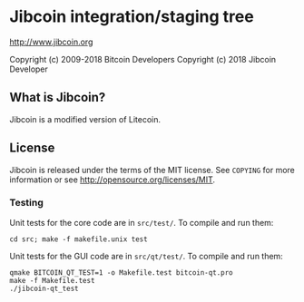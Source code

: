 Jibcoin integration/staging tree
================================

http://www.jibcoin.org

Copyright (c) 2009-2018 Bitcoin Developers
Copyright (c) 2018 Jibcoin Developer

What is Jibcoin?
----------------

Jibcoin is a modified version of Litecoin. 

License
-------

Jibcoin is released under the terms of the MIT license. See `COPYING` for more
information or see http://opensource.org/licenses/MIT.
 

### Testing

Unit tests for the core code are in `src/test/`. To compile and run them:

    cd src; make -f makefile.unix test

Unit tests for the GUI code are in `src/qt/test/`. To compile and run them:

    qmake BITCOIN_QT_TEST=1 -o Makefile.test bitcoin-qt.pro
    make -f Makefile.test
    ./jibcoin-qt_test

